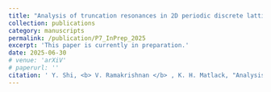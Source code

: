 ```yaml
---
title: "Analysis of truncation resonances in 2D periodic discrete lattices"
collection: publications
category: manuscripts
permalink: /publication/P7_InPrep_2025
excerpt: 'This paper is currently in preparation.'
date: 2025-06-30
# venue: 'arXiV'
# paperurl: ''
citation: ' Y. Shi, <b> V. Ramakrishnan </b> , K. H. Matlack, "Analysis of truncation resonances in 2D periodic discrete lattices", <i> In preparation </i>'
---
```


<!-- **Abstract:**  -->